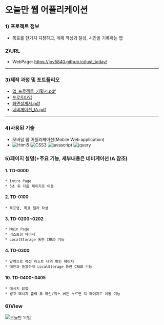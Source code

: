 # 오늘만 웹 어플리케이션

### 1) 프로젝트 정보
* 목표를 한가지 지정하고, 계획 작성과 달성, 시간을 기록하는 앱

### 2)URL
* WebPage: https://jov5840.github.io/just_today/
---
### 3)제작 과정 및 포트폴리오
* [앱_프로젝트_기획서.pdf](https://drive.google.com/file/d/1DSRfGAAopl2FfbIh0q_2a2D6a1QmBULk/view?usp=sharing "오늘만 기획서")
* [프로토타입](https://ovenapp.io/view/5HCtJ1SUbpUn09DpLnEX4DWIvZY28FRc/ "오늘만 프로토타입")
* [화면설계서.pdf](https://drive.google.com/file/d/180gBdpQlyU1Veqsn5vSDtKLMIJRGbF9x/view?usp=sharing "오늘만 화면설계서")
* [네비게이션_IA.pdf](https://drive.google.com/file/d/1fCXK3HkcCrcTTIPvro0U2x6POVyyCQzJ/view?usp=sharing "네비게이션IA")
---
### 4)사용된 기술
* 모바일 웹 어플리케이션(Mobile Web application)
* ![Html5](https://img.shields.io/badge/HTML5-red) ![CSS3](https://img.shields.io/badge/CSS3-blue) ![javascript](https://img.shields.io/badge/JavaScript-yellow) ![jquery](https://img.shields.io/badge/jQuery-orange)

### 5)페이지 설명(+주요 기능, 세부내용은 네비게이션 IA 참조)
#### 1. TD-0000 
    * Intro Page  
    * 3초 뒤 다음 페이지로 이동
#### 2. TD-0100
    * 목표명, 목표 일자 작성
#### 3. TD-0200~0202
    * Main Page
    * 리스트형 페이지
    * LocalStorage 통한 CRUD 기능
#### 4. TD-0300
    * 달력으로 작성 리스트 내역 확인 페이지
    * 메인과 동일하게 LocalStorage 통한 CRUD 기능
#### 10. TD-0400~0405
    * 메시지 팝업
    * 경고 메시지 출력 후 확인/취소 버튼 누르면 각 페이지로 이동 기능

### 6)View
![오늘만 목업](https://img1.daumcdn.net/thumb/R1280x0/?scode=mtistory2&fname=https%3A%2F%2Fblog.kakaocdn.net%2Fdn%2Fbt78d5%2FbtqGJwDFKoO%2F3gGW2KLE6o9kpkhcCutd31%2Fimg.jpg)
